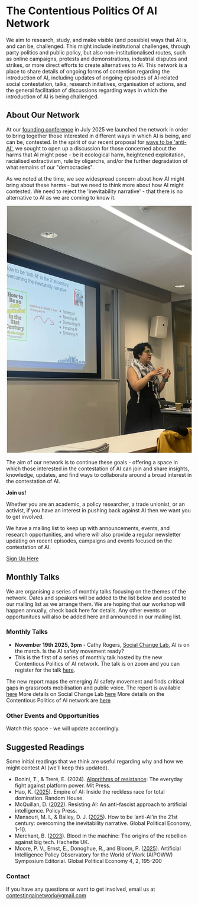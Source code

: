# The Contentious Politics Of AI Network
We aim to research, study, and make visible (and possible) ways that AI is, and can be, challenged. This might include institutional challenges, through party politics and public policy, but also non-institutionalised routes, such as online campaigns, protests and demonstrations, industrial disputes and strikes, or more direct efforts to create alternatives to AI. This network is a place to share details of ongoing forms of contention regarding the introduction of AI, including updates of ongoing episodes of AI-related social contestation, talks, research initiatives, organisation of actions, and the general facilitation of discussions regarding ways in which the introduction of AI is being challenged.


## About Our Network

At our [founding conference](https://www.birmingham.ac.uk/schools/government/events/2025/the-contentious-politics-of-ai-and-its-alternatives) in July 2025 we launched the network in order to bring together those interested in different ways in which AI is being, and can be, contested. In the spirit of our recent proposal for [ways to be 'anti-AI'](https://bristoluniversitypressdigital.com/view/journals/gpe/4/2/article-p185.xml), we sought to open up a discussion for those concerned about the harms that AI might pose - be it ecological harm, heightened exploitation, racialised extractivism, rule by oligarchs, and/or the further degradation of what remains of our "democracies". 

As we noted at the time, we see widespread concern about how AI might bring about these harms - but we need to think more about how AI might contested. We need to reject the 'inevitability narrative' - that there is no alternative to AI as we are coming to know it.

<p align="center">
  <img src="docs/assets/images/IranPresenting.jpeg" alt="Iran Mansouri presenting at our summer workshop" width="500" height="667">
</p>

The aim of our network is to continue these goals - offering a space in which those interested in the contestation of AI can join and share insights, knowledge, updates, and find ways to collaborate around a broad interest in the contestation of AI.

**Join us!**

Whether you are an academic, a policy researcher, a trade unionist, or an activist, if you have an interest in pushing back against AI then we want you to get involved. 

We have a mailing list to keep up with announcements, events, and research opportunities, and where will also provide a regular newsletter updating on recent episodes, campaigns and events focused on the contestation of AI.

[Sign Up Here](https://www.jiscmail.ac.uk/cgi-bin/wa-jisc.exe?A0=CONTENTIOUS-AI-POLITICS)


## Monthly Talks

We are organising a series of monthly talks focusing on the themes of the network. Dates and speakers will be added to the list below and posted to our mailing list as we arrange them. We are hoping that our workshop will happen annually, check back here for details. Any other events or opportunitues will also be added here and announced in our mailing list.

### Monthly Talks
+ **November 19th 2025, 3pm** - Cathy Rogers, [Social Change Lab](https://www.socialchangelab.org/), AI is on the march. Is the AI safety movement ready?
+ This is the first of a series of monthly talk hosted by the new Contentious Politics of AI network. The talk is on zoom and you can register for the talk [here](https://bham-ac-uk.zoom.us/meeting/register/Zp54HtA7RD22ZDQfMyhcnQ#/registration).

The new report maps the emerging AI safety movement and finds critical gaps in grassroots mobilisation and public voice. The report is available [here](https://www.socialchangelab.org/ai-safety-movement) 
More details on Social Change Lab [here](https://www.socialchangelab.org/)
More details on the Contentious Politics of AI network are [here](https://the-contentious-politics-of-ai-network.github.io/) 

### Other Events and Opportunities

Watch this space - we will update accordingly.


## Suggested Readings
Some initial readings that we think are useful regarding why and how we might contest AI (we'll keep this updated).

+ Bonini, T., & Treré, E. (2024). [Algorithms of resistance](https://direct.mit.edu/books/oa-monograph/5721/Algorithms-of-ResistanceThe-Everyday-Fight-against): The everyday fight against platform power. Mit Press.
+ Hao, K. ([2025](https://www.penguin.co.uk/books/460331/empire-of-ai-by-hao-karen/9780241678923)). Empire of AI: Inside the reckless race for total domination. Random House.
+ McQuillan, D. ([2022](https://bristoluniversitypress.co.uk/resisting-ai)). Resisting AI: An anti-fascist approach to artificial intelligence. Policy Press.
+ Mansouri, M. I., & Bailey, D. J. ([2025](https://bristoluniversitypressdigital.com/view/journals/gpe/4/2/article-p185.xml)). How to be ‘anti-AI’in the 21st century: overcoming the inevitability narrative. Global Political Economy, 1-10.
+ Merchant, B. ([2023](https://www.hachette.co.uk/titles/brian-merchant/blood-in-the-machine/9780316487740/)). Blood in the machine: The origins of the rebellion against big tech. Hachette UK.
+ Moore, P. V., Ernst, E., Donoghue, R., and Bloom, P. ([2025](https://bristoluniversitypressdigital.com/view/journals/gpe/4/2/article-p195.xml)). Artificial Intelligence Policy Observatory for the World of Work (AIPOWW) Symposium Editorial. Global Political Economy 4, 2, 195-200


### Contact

If you have any questions or want to get involved, email us at contestingainetwork@gmail.com
